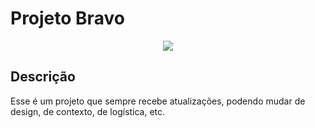 
# Projeto Bravo

<div align="center">
<img src="https://github.com/Gustavoo-Campos/master/blob/main/src/img/streaming.png">
</div>


 ## Descrição
 
<p>
 Esse é um projeto que sempre recebe atualizações, podendo mudar de design, de contexto, de logística, etc.
 
</p> 

